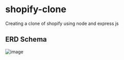 # shopify-clone
Creating a clone of shopify using node and express js

## ERD Schema
![image](https://github.com/Miagotobene/shopify-clone/assets/90000641/0d612034-f9ed-4c9a-bce7-f7f2c065792b)
